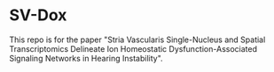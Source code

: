 # SV-Dox

This repo is for the paper "Stria Vascularis Single-Nucleus and Spatial Transcriptomics Delineate Ion Homeostatic Dysfunction-Associated Signaling Networks in Hearing Instability".
